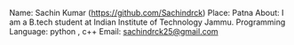 Name: Sachin Kumar (https://github.com/Sachindrck)
Place: Patna
About: I am a B.tech student at Indian Institute of Technology Jammu.
Programming Language: python , c++ 
Email: sachindrck25@gmail.com
